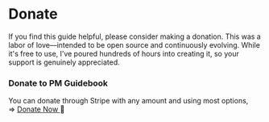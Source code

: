 # Donate

If you find this guide helpful, please consider making a donation. This was a labor of love—intended to be open source and continuously evolving. While it's free to use, I’ve poured hundreds of hours into creating it, so your support is genuinely appreciated.

### Donate to PM Guidebook

You can donate through Stripe with any amount and using most options,\
⇒ [Donate Now ](https://donate.stripe.com/5kAbK3bqOeekgqkaEI):pray:
